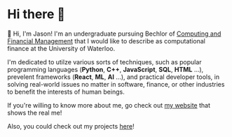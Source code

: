 # Hi there 👋

🌱 Hi, I'm Jason! I'm an undergraduate pursuing Bechlor of [Computing and Financial Management](https://uwaterloo.ca/future-students/programs/computing-and-financial-management) that I would like to describe as computational finance at the University of Waterloo.

I'm dedicated to utilze various sorts of techniques, such as popular programming languages (**Python**, **C++**, **JavaScript**, **SQL**, **HTML** ...), prevelent frameworks (**React**, **ML**, **AI** ...), and practical developer tools, in solving real-world issues no matter in software, finance, or other industries to benefit the interests of human beings.

If you're willing to know more about me, go check out [my website](https://jasonyu.live/) that shows the real me!

Also, you could check out my projects [here](https://github.com/JasonYu1028?tab=repositories)!
